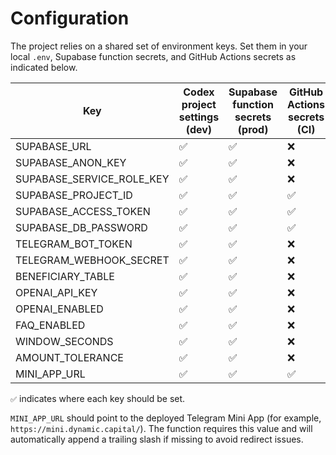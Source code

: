 # Configuration

The project relies on a shared set of environment keys. Set them in your local `.env`, Supabase function secrets, and GitHub Actions secrets as indicated below.

| Key | Codex project settings (dev) | Supabase function secrets (prod) | GitHub Actions secrets (CI) |
| --- | --- | --- | --- |
| SUPABASE_URL | ✅ | ✅ | ❌ |
| SUPABASE_ANON_KEY | ✅ | ✅ | ❌ |
| SUPABASE_SERVICE_ROLE_KEY | ✅ | ✅ | ❌ |
| SUPABASE_PROJECT_ID | ✅ | ✅ | ✅ |
| SUPABASE_ACCESS_TOKEN | ✅ | ✅ | ✅ |
| SUPABASE_DB_PASSWORD | ✅ | ✅ | ✅ |
| TELEGRAM_BOT_TOKEN | ✅ | ✅ | ❌ |
| TELEGRAM_WEBHOOK_SECRET | ✅ | ✅ | ❌ |
| BENEFICIARY_TABLE | ✅ | ✅ | ❌ |
| OPENAI_API_KEY | ✅ | ✅ | ❌ |
| OPENAI_ENABLED | ✅ | ✅ | ❌ |
| FAQ_ENABLED | ✅ | ✅ | ❌ |
| WINDOW_SECONDS | ✅ | ✅ | ❌ |
| AMOUNT_TOLERANCE | ✅ | ✅ | ❌ |
| MINI_APP_URL | ✅ | ✅ | ✅ |

`✅` indicates where each key should be set.

`MINI_APP_URL` should point to the deployed Telegram Mini App (for example,
`https://mini.dynamic.capital/`). The function requires this value and will
automatically append a trailing slash if missing to avoid redirect issues.
